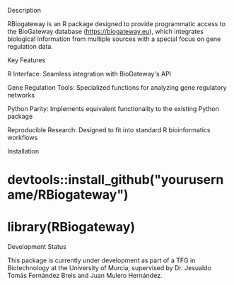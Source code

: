 Description

RBiogateway is an R package designed to provide programmatic access to the BioGateway database (https://biogateway.eu), which integrates biological information from multiple sources with a special focus on gene regulation data.

Key Features

R Interface: Seamless integration with BioGateway's API

Gene Regulation Tools: Specialized functions for analyzing gene regulatory networks

Python Parity: Implements equivalent functionality to the existing Python package

Reproducible Research: Designed to fit into standard R bioinformatics workflows

Installation

# devtools::install_github("yourusername/RBiogateway")
# library(RBiogateway)

Development Status

This package is currently under development as part of a TFG in Biotechnology at the University of Murcia, supervised by Dr. Jesualdo Tomás Fernández Breis and Juan Mulero Hernández.
